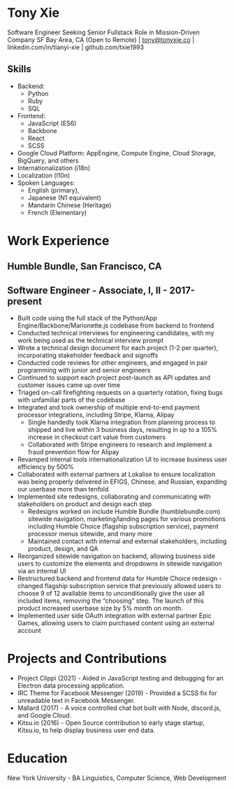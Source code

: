 # Tony Xie
Software Engineer Seeking Senior Fullstack Role in Mission-Driven Company
SF Bay Area, CA (Open to Remote) | tony@tonyxie.co  | linkedin.com/in/tianyi-xie | github.com/txie1993


## Skills
- Backend: 
    - Python
    - Ruby
    - SQL
- Frontend: 
    - JavaScript (ES6)
    - Backbone
    - React
    - SCSS
- Google Cloud Platform: AppEngine, Compute Engine, Cloud Storage, BigQuery, and others
- Internationalization (i18n)
- Localization (l10n)
- Spoken Languages:  
    - English (primary), 
    - Japanese (N1 equivalent)
    - Mandarin Chinese (Heritage)
    - French (Elementary)


# Work Experience
## Humble Bundle, San Francisco, CA 
## Software Engineer - Associate, I, II - 2017-present
- Built code using the full stack of the Python/App Engine/Backbone/Marionette.js codebase from backend to frontend
- Conducted technical interviews for engineering candidates, with my work being used as the technical interview prompt
- Wrote a technical design document for each project (1-2 per quarter), incorporating stakeholder feedback and signoffs
- Conducted code reviews for other engineers, and engaged in pair programming with junior and senior engineers
- Continued to support each project post-launch as API updates and customer issues came up over time
- Triaged on-call firefighting requests on a quarterly rotation, fixing bugs with unfamiliar parts of the codebase
- Integrated and took ownership of multiple end-to-end payment processor integrations, including Stripe, Klarna, Alipay
    - Single handedly took Klarna integration from planning process to shipped and live within 3 business days, resulting in up to a 105% increase in checkout cart value from customers
    - Collaborated with Stripe engineers to research and implement a fraud prevention flow for Alipay
- Revamped internal tools internationalization UI to increase business user efficiency by 500%
- Collaborated with external partners at Lokalise to ensure localization was being properly delivered in EFIGS, Chinese, and Russian, expanding our userbase more than tenfold
- Implemented site redesigns, collaborating and communicating with stakeholders on product and design each step
    - Redesigns worked on include Humble Bundle (humblebundle.com) sitewide navigation, marketing/landing pages for various promotions including Humble Choice (flagship subscription service), payment processor menus sitewide, and many more
    - Maintained contact with internal and external stakeholders, including product, design, and QA
- Reorganized sitewide navigation on backend, allowing business side users to customize the elements and dropdowns in sitewide navigation via an internal UI
- Restructured backend and frontend data for Humble Choice redesign - changed flagship subscription service that previously allowed users to choose 9 of 12 available items to unconditionally give the user all included items, removing the “choosing” step. The launch of this product increased userbase size by 5% month on month.
- Implemented user side OAuth integration with external partner Epic Games, allowing users to claim purchased content using an external account

# Projects and Contributions
- Project Clippi (2021) - Aided in JavaScript testing and debugging for an Electron data processing application.
- IRC Theme for Facebook Messenger (2019) - Provided a SCSS fix for unreadable text in Facebook Messenger.
- Mallard (2017) - A voice controlled chat bot built with Node, discord.js, and Google Cloud.
- Kitsu.io (2016) - Open Source contribution to early stage startup, Kitsu.io, to help display business user end data.

# Education
New York University - BA Linguistics, Computer Science, Web Development
